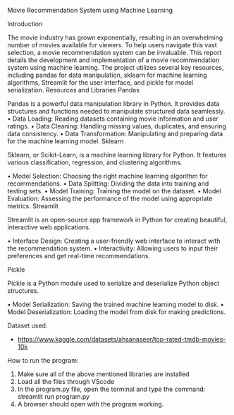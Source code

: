 Movie Recommendation System using Machine Learning

Introduction

The movie industry has grown exponentially, resulting in an overwhelming number of movies available for viewers. To help users navigate this vast selection, a movie recommendation system can be invaluable. This report details the development and implementation of a movie recommendation system using machine learning. The project utilizes several key resources, including pandas for data manipulation, sklearn for machine learning algorithms, Streamlit for the user interface, and pickle for model serialization.
Resources and Libraries
Pandas

Pandas is a powerful data manipulation library in Python. It provides data structures and functions needed to manipulate structured data seamlessly.
•	Data Loading: Reading datasets containing movie information and user ratings.
•	Data Cleaning: Handling missing values, duplicates, and ensuring data consistency.
•	Data Transformation: Manipulating and preparing data for the machine learning model.
Sklearn

Sklearn, or Scikit-Learn, is a machine learning library for Python. It features various classification, regression, and clustering algorithms.

•	Model Selection: Choosing the right machine learning algorithm for recommendations.
•	Data Splitting: Dividing the data into training and testing sets.
•	Model Training: Training the model on the dataset.
•	Model Evaluation: Assessing the performance of the model using appropriate metrics.
Streamlit

Streamlit is an open-source app framework in Python for creating beautiful, interactive web applications.

•	Interface Design: Creating a user-friendly web interface to interact with the recommendation system.
•	Interactivity: Allowing users to input their preferences and get real-time recommendations.

Pickle

Pickle is a Python module used to serialize and deserialize Python object structures.

•	Model Serialization: Saving the trained machine learning model to disk.
•	Model Deserialization: Loading the model from disk for making predictions.

Dataset used:
- https://www.kaggle.com/datasets/ahsanaseer/top-rated-tmdb-movies-10k

How to run the program:
1. Make sure all of the above mentioned libraries are installed
2. Load all the files through VScode
3. In the program.py file, open the terminal and type the command: streamlit run program.py
4. A browser should open with the program working.
